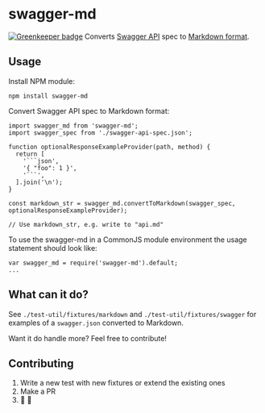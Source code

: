# swagger-md

[![Greenkeeper badge](https://badges.greenkeeper.io/Springworks/swagger-md.svg)](https://greenkeeper.io/)
Converts [Swagger API](http://swagger.io) spec to [Markdown format](https://help.github.com/articles/markdown-basics/). 

## Usage

Install NPM module:
```
npm install swagger-md
```

Convert Swagger API spec to Markdown format:
```
import swagger_md from 'swagger-md';
import swagger_spec from './swagger-api-spec.json';

function optionalResponseExampleProvider(path, method) {
  return [
    '```json',
    '{ "foo": 1 }',
    '```',
  ].join('\n');
} 

const markdown_str = swagger_md.convertToMarkdown(swagger_spec, optionalResponseExampleProvider);

// Use markdown_str, e.g. write to "api.md"
```

To use the swagger-md in a CommonJS module environment the usage statement should look like:
```
var swagger_md = require('swagger-md').default;
...
```

## What can it do?

See `./test-util/fixtures/markdown` and `./test-util/fixtures/swagger` for examples of a `swagger.json` converted to Markdown.

Want it do handle more? Feel free to contribute!

## Contributing

1. Write a new test with new fixtures or extend the existing ones
2. Make a PR
3. :pray: :clap:
